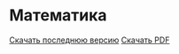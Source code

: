# Математика
[Скачать последнюю версию](https://github.com/Iwon720/matematyka/archive/refs/heads/main.zip)
[Скачать PDF](https://github.com/Iwon720/matematyka/blob/main/matematyka-6.pdf)
